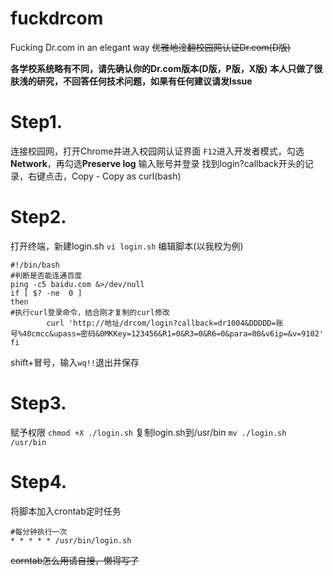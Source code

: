 # fuckdrcom
Fucking Dr.com in an elegant way
~~优雅地淦翻校园网认证Dr.com(D版)~~

**各学校系统略有不同，请先确认你的Dr.com版本(D版，P版，X版)**
**本人只做了很肤浅的研究，不回答任何技术问题，如果有任何建议请发Issue**

# Step1.
连接校园网，打开Chrome并进入校园网认证界面
``F12``进入开发者模式，勾选**Network**，再勾选**Preserve log**
输入账号并登录
找到login?callback开头的记录，右键点击，Copy - Copy as curl(bash)

# Step2.
打开终端，新建login.sh
```vi login.sh```
编辑脚本(以我校为例)
```shell
#!/bin/bash
#判断是否能连通百度
ping -c5 baidu.com &>/dev/null  
if [ $? -ne  0 ]
then
#执行curl登录命令，结合刚才复制的curl修改
        curl 'http://地址/drcom/login?callback=dr1004&DDDDD=账号%40cmcc&upass=密码&0MKKey=123456&R1=0&R3=0&R6=0&para=00&v6ip=&v=9102'
fi
```

shift+冒号，输入``wq!!``退出并保存

# Step3.
赋予权限
```chmod +X ./login.sh```
复制login.sh到/usr/bin
```mv ./login.sh /usr/bin```

# Step4.
将脚本加入crontab定时任务
```shell
#每分钟执行一次
* * * * * /usr/bin/login.sh
```

~~corntab怎么用请自搜，懒得写了~~
